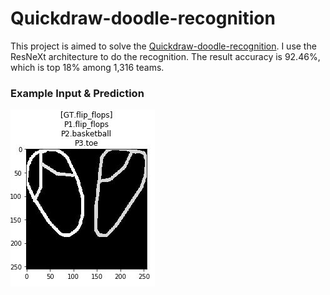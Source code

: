 # Quickdraw-doodle-recognition
This project is aimed to solve the [Quickdraw-doodle-recognition](https://www.kaggle.com/c/quickdraw-doodle-recognition). I use the ResNeXt architecture to do the recognition. The result accuracy is 92.46%, which is top 18% among 1,316 teams.

### Example Input & Prediction 
![image](imgs/result.jpg) <br>